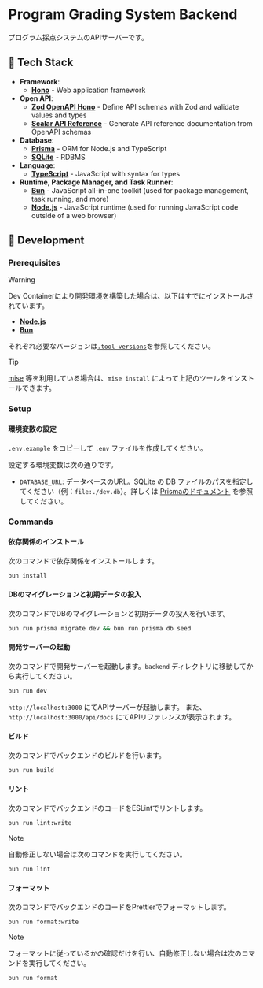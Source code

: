 # Program Grading System Backend

プログラム採点システムのAPIサーバーです。

## 🤖 Tech Stack

- **Framework**:
  - [**Hono**](https://hono.dev/) - Web application framework
- **Open API**:
  - [**Zod OpenAPI Hono**](https://github.com/honojs/middleware/tree/main/packages/zod-openapi) - Define API schemas with Zod and validate values and types
  - [**Scalar API Reference**](https://github.com/scalar/scalar/tree/main/packages/hono-api-reference) - Generate API reference documentation from OpenAPI schemas
- **Database**:
  - [**Prisma**](https://www.prisma.io/) - ORM for Node.js and TypeScript
  - [**SQLite**](https://www.sqlite.org/) - RDBMS
- **Language**:
  - [**TypeScript**](https://www.typescriptlang.org/) - JavaScript with syntax for types
- **Runtime, Package Manager, and Task Runner**:
  - [**Bun**](https://bun.sh/) - JavaScript all-in-one toolkit (used for package management, task running, and more)
  - [**Node.js**](https://nodejs.org/) - JavaScript runtime (used for running JavaScript code outside of a web browser)

## 🚀 Development

### Prerequisites

> [!warning]
> Dev Containerにより開発環境を構築した場合は、以下はすでにインストールされています。

- [**Node.js**](https://nodejs.org/)
- [**Bun**](https://bun.sh/)

それぞれ必要なバージョンは[`.tool-versions`](../.tool-versions)を参照してください。

<!-- prettier-ignore -->
> [!tip]
> [mise](https://mise.jdx.dev/) 等を利用している場合は、`mise install` によって上記のツールをインストールできます。

### Setup

#### 環境変数の設定

`.env.example` をコピーして `.env` ファイルを作成してください。

設定する環境変数は次の通りです。

- `DATABASE_URL`: データベースのURL。SQLite の DB ファイルのパスを指定してください（例：`file:./dev.db`）。詳しくは [Prismaのドキュメント](https://www.prisma.io/docs/concepts/database-connectors/sqlite) を参照してください。

### Commands

#### 依存関係のインストール

次のコマンドで依存関係をインストールします。

```sh
bun install
```

#### DBのマイグレーションと初期データの投入

次のコマンドでDBのマイグレーションと初期データの投入を行います。

```sh
bun run prisma migrate dev && bun run prisma db seed
```

#### 開発サーバーの起動

次のコマンドで開発サーバーを起動します。`backend` ディレクトリに移動してから実行してください。

```sh
bun run dev
```

`http://localhost:3000` にてAPIサーバーが起動します。
また、`http://localhost:3000/api/docs` にてAPIリファレンスが表示されます。

#### ビルド

次のコマンドでバックエンドのビルドを行います。

```sh
bun run build
```

#### リント

次のコマンドでバックエンドのコードをESLintでリントします。

```sh
bun run lint:write
```

> [!note]
> 自動修正しない場合は次のコマンドを実行してください。
>
> ```sh
> bun run lint
> ```

#### フォーマット

次のコマンドでバックエンドのコードをPrettierでフォーマットします。

```sh
bun run format:write
```

> [!note]
>
> フォーマットに従っているかの確認だけを行い、自動修正しない場合は次のコマンドを実行してください。
>
> ```sh
> bun run format
> ```
